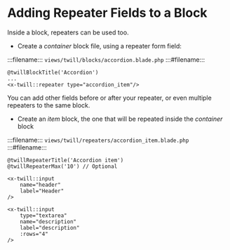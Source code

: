 # Adding Repeater Fields to a Block

Inside a block, repeaters can be used too.

- Create a *container* block file, using a repeater form field:

:::filename:::
`views/twill/blocks/accordion.blade.php`
:::#filename:::

```blade
@twillBlockTitle('Accordion')
...
<x-twill::repeater type="accordion_item"/>
```

You can add other fields before or after your repeater, or even multiple repeaters to the same block.

- Create an *item* block, the one that will be repeated inside the *container* block

:::filename:::
`views/twill/repeaters/accordion_item.blade.php`
:::#filename:::

```blade
@twillRepeaterTitle('Accordion item')
@twillRepeaterMax('10') // Optional

<x-twill::input
    name="header"
    label="Header"
/>

<x-twill::input
    type="textarea"
    name="description"
    label="description"
    :rows="4"
/>
```
